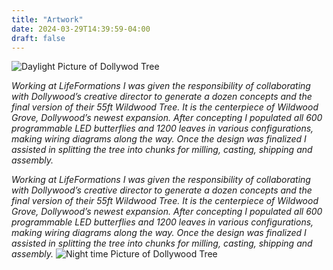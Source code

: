 ```yaml
---
title: "Artwork"
date: 2024-03-29T14:39:59-04:00
draft: false
---
```


![Daylight Picture of Dollywod Tree](/images/tree1.jpg) 

*Working at LifeFormations I was given the responsibility of collaborating with Dollywood’s creative director to generate a dozen concepts and the final version of their 55ft Wildwood Tree. It is the centerpiece of Wildwood Grove, Dollywood’s newest expansion. After concepting I populated all 600 programmable LED butterflies and 1200 leaves in various configurations, making wiring diagrams along the way. Once the design was finalized I assisted in splitting the tree into chunks for milling, casting, shipping and assembly.*

*Working at LifeFormations I was given the responsibility of collaborating with Dollywood’s creative director to generate a dozen concepts and the final version of their 55ft Wildwood Tree. It is the centerpiece of Wildwood Grove, Dollywood’s newest expansion. After concepting I populated all 600 programmable LED butterflies and 1200 leaves in various configurations, making wiring diagrams along the way. Once the design was finalized I assisted in splitting the tree into chunks for milling, casting, shipping and assembly.* ![Night time Picture of Dollywood Tree](/images/hero_image.jpg) 